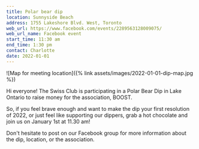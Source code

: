 ```yaml
---
title: Polar bear dip
location: Sunnyside Beach
address: 1755 Lakeshore Blvd. West, Toronto
web_url: https://www.facebook.com/events/2289563128009075/
web_url_name: Facebook event
start_time: 11:30 am
end_time: 1:30 pm
contact: Charlotte
date: 2022-01-01
---
```


![Map for meeting location]({% link assets/images/2022-01-01-dip-map.jpg %})

Hi everyone! The Swiss Club is participating in a Polar Bear Dip in Lake
Ontario to raise money for the association, BOOST.

So, if you feel brave enough and want to make the dip your first resolution of
2022, or just feel like supporting our dippers, grab a hot chocolate and join
us on January 1st at 11.30 am!

Don't hesitate to post on our Facebook group for more information about the
dip, location, or the association.
